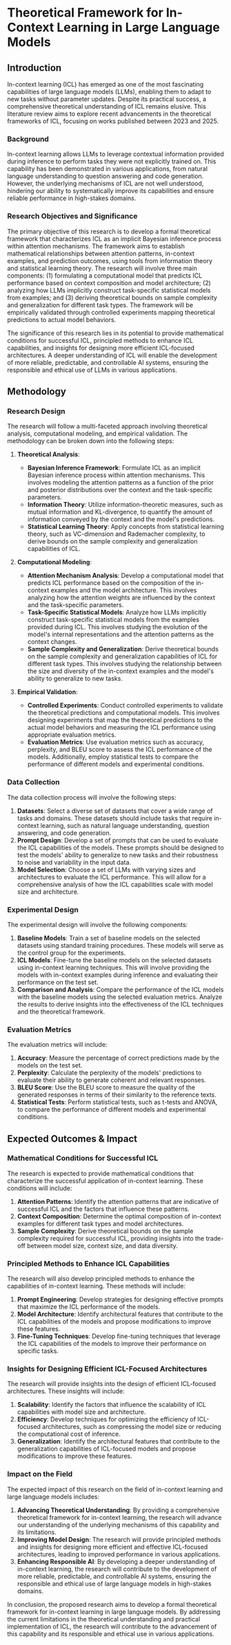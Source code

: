 # Theoretical Framework for In-Context Learning in Large Language Models

## Introduction

In-context learning (ICL) has emerged as one of the most fascinating capabilities of large language models (LLMs), enabling them to adapt to new tasks without parameter updates. Despite its practical success, a comprehensive theoretical understanding of ICL remains elusive. This literature review aims to explore recent advancements in the theoretical frameworks of ICL, focusing on works published between 2023 and 2025.

### Background

In-context learning allows LLMs to leverage contextual information provided during inference to perform tasks they were not explicitly trained on. This capability has been demonstrated in various applications, from natural language understanding to question answering and code generation. However, the underlying mechanisms of ICL are not well understood, hindering our ability to systematically improve its capabilities and ensure reliable performance in high-stakes domains.

### Research Objectives and Significance

The primary objective of this research is to develop a formal theoretical framework that characterizes ICL as an implicit Bayesian inference process within attention mechanisms. The framework aims to establish mathematical relationships between attention patterns, in-context examples, and prediction outcomes, using tools from information theory and statistical learning theory. The research will involve three main components: (1) formulating a computational model that predicts ICL performance based on context composition and model architecture; (2) analyzing how LLMs implicitly construct task-specific statistical models from examples; and (3) deriving theoretical bounds on sample complexity and generalization for different task types. The framework will be empirically validated through controlled experiments mapping theoretical predictions to actual model behaviors.

The significance of this research lies in its potential to provide mathematical conditions for successful ICL, principled methods to enhance ICL capabilities, and insights for designing more efficient ICL-focused architectures. A deeper understanding of ICL will enable the development of more reliable, predictable, and controllable AI systems, ensuring the responsible and ethical use of LLMs in various applications.

## Methodology

### Research Design

The research will follow a multi-faceted approach involving theoretical analysis, computational modeling, and empirical validation. The methodology can be broken down into the following steps:

1. **Theoretical Analysis**:
   - **Bayesian Inference Framework**: Formulate ICL as an implicit Bayesian inference process within attention mechanisms. This involves modeling the attention patterns as a function of the prior and posterior distributions over the context and the task-specific parameters.
   - **Information Theory**: Utilize information-theoretic measures, such as mutual information and KL-divergence, to quantify the amount of information conveyed by the context and the model's predictions.
   - **Statistical Learning Theory**: Apply concepts from statistical learning theory, such as VC-dimension and Rademacher complexity, to derive bounds on the sample complexity and generalization capabilities of ICL.

2. **Computational Modeling**:
   - **Attention Mechanism Analysis**: Develop a computational model that predicts ICL performance based on the composition of the in-context examples and the model architecture. This involves analyzing how the attention weights are influenced by the context and the task-specific parameters.
   - **Task-Specific Statistical Models**: Analyze how LLMs implicitly construct task-specific statistical models from the examples provided during ICL. This involves studying the evolution of the model's internal representations and the attention patterns as the context changes.
   - **Sample Complexity and Generalization**: Derive theoretical bounds on the sample complexity and generalization capabilities of ICL for different task types. This involves studying the relationship between the size and diversity of the in-context examples and the model's ability to generalize to new tasks.

3. **Empirical Validation**:
   - **Controlled Experiments**: Conduct controlled experiments to validate the theoretical predictions and computational models. This involves designing experiments that map the theoretical predictions to the actual model behaviors and measuring the ICL performance using appropriate evaluation metrics.
   - **Evaluation Metrics**: Use evaluation metrics such as accuracy, perplexity, and BLEU score to assess the ICL performance of the models. Additionally, employ statistical tests to compare the performance of different models and experimental conditions.

### Data Collection

The data collection process will involve the following steps:

1. **Datasets**: Select a diverse set of datasets that cover a wide range of tasks and domains. These datasets should include tasks that require in-context learning, such as natural language understanding, question answering, and code generation.
2. **Prompt Design**: Develop a set of prompts that can be used to evaluate the ICL capabilities of the models. These prompts should be designed to test the models' ability to generalize to new tasks and their robustness to noise and variability in the input data.
3. **Model Selection**: Choose a set of LLMs with varying sizes and architectures to evaluate the ICL performance. This will allow for a comprehensive analysis of how the ICL capabilities scale with model size and architecture.

### Experimental Design

The experimental design will involve the following components:

1. **Baseline Models**: Train a set of baseline models on the selected datasets using standard training procedures. These models will serve as the control group for the experiments.
2. **ICL Models**: Fine-tune the baseline models on the selected datasets using in-context learning techniques. This will involve providing the models with in-context examples during inference and evaluating their performance on the test set.
3. **Comparison and Analysis**: Compare the performance of the ICL models with the baseline models using the selected evaluation metrics. Analyze the results to derive insights into the effectiveness of the ICL techniques and the theoretical framework.

### Evaluation Metrics

The evaluation metrics will include:

1. **Accuracy**: Measure the percentage of correct predictions made by the models on the test set.
2. **Perplexity**: Calculate the perplexity of the models' predictions to evaluate their ability to generate coherent and relevant responses.
3. **BLEU Score**: Use the BLEU score to measure the quality of the generated responses in terms of their similarity to the reference texts.
4. **Statistical Tests**: Perform statistical tests, such as t-tests and ANOVA, to compare the performance of different models and experimental conditions.

## Expected Outcomes & Impact

### Mathematical Conditions for Successful ICL

The research is expected to provide mathematical conditions that characterize the successful application of in-context learning. These conditions will include:

1. **Attention Patterns**: Identify the attention patterns that are indicative of successful ICL and the factors that influence these patterns.
2. **Context Composition**: Determine the optimal composition of in-context examples for different task types and model architectures.
3. **Sample Complexity**: Derive theoretical bounds on the sample complexity required for successful ICL, providing insights into the trade-off between model size, context size, and data diversity.

### Principled Methods to Enhance ICL Capabilities

The research will also develop principled methods to enhance the capabilities of in-context learning. These methods will include:

1. **Prompt Engineering**: Develop strategies for designing effective prompts that maximize the ICL performance of the models.
2. **Model Architecture**: Identify architectural features that contribute to the ICL capabilities of the models and propose modifications to improve these features.
3. **Fine-Tuning Techniques**: Develop fine-tuning techniques that leverage the ICL capabilities of the models to improve their performance on specific tasks.

### Insights for Designing Efficient ICL-Focused Architectures

The research will provide insights into the design of efficient ICL-focused architectures. These insights will include:

1. **Scalability**: Identify the factors that influence the scalability of ICL capabilities with model size and architecture.
2. **Efficiency**: Develop techniques for optimizing the efficiency of ICL-focused architectures, such as compressing the model size or reducing the computational cost of inference.
3. **Generalization**: Identify the architectural features that contribute to the generalization capabilities of ICL-focused models and propose modifications to improve these features.

### Impact on the Field

The expected impact of this research on the field of in-context learning and large language models includes:

1. **Advancing Theoretical Understanding**: By providing a comprehensive theoretical framework for in-context learning, the research will advance our understanding of the underlying mechanisms of this capability and its limitations.
2. **Improving Model Design**: The research will provide principled methods and insights for designing more efficient and effective ICL-focused architectures, leading to improved performance in various applications.
3. **Enhancing Responsible AI**: By developing a deeper understanding of in-context learning, the research will contribute to the development of more reliable, predictable, and controllable AI systems, ensuring the responsible and ethical use of large language models in high-stakes domains.

In conclusion, the proposed research aims to develop a formal theoretical framework for in-context learning in large language models. By addressing the current limitations in the theoretical understanding and practical implementation of ICL, the research will contribute to the advancement of this capability and its responsible and ethical use in various applications.